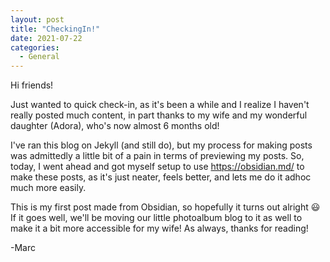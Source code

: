 ```yaml
---
layout: post
title: "CheckingIn!"
date: 2021-07-22
categories:
  - General
---
```


Hi friends!

Just wanted to quick check-in, as it's been a while and I realize I haven't really posted much content, in part thanks to my wife and my wonderful daughter (Adora), who's now almost 6 months old!

I've ran this blog on Jekyll (and still do), but my process for making posts was admittedly a little bit of a pain in terms of previewing my posts. So, today, I went ahead and got myself setup to use https://obsidian.md/ to make these posts, as it's just neater, feels better, and lets me do it adhoc much more easily.

This is my first post made from Obsidian, so hopefully it turns out alright :smiley: If it goes well, we'll be moving our little photoalbum blog to it as well to make it a bit more accessible for my wife! As always, thanks for reading!

-Marc

